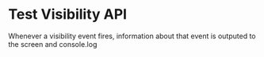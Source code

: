 # Test Visibility API

Whenever a visibility event fires, information about that event is outputed to the screen and console.log
